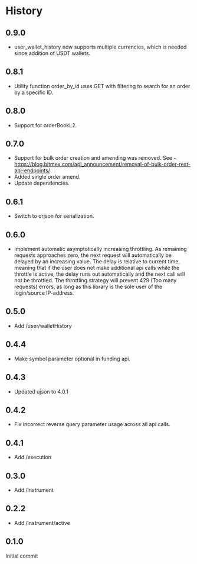 # History

## 0.9.0

* user_wallet_history now supports multiple currencies, which is needed since addition of USDT wallets.

## 0.8.1

* Utility function order_by_id uses GET with filtering to search for an order by a specific ID.

## 0.8.0

* Support for orderBookL2.

## 0.7.0

* Support for bulk order creation and amending was removed.  See - https://blog.bitmex.com/api_announcement/removal-of-bulk-order-rest-api-endpoints/
* Added single order amend.
* Update dependencies.

## 0.6.1

* Switch to orjson for serialization.

## 0.6.0

* Implement automatic asymptotically increasing throttling. As remaining requests approaches zero, the next request will automatically be delayed by an increasing value. The delay is relative to current time, meaning that if the user does not make additional api calls while the throttle is active, the delay runs out automatically and the next call will not be throttled. The throttling strategy will prevent 429 (Too many requests) errors, as long as this library is the sole user of the login/source IP-address.

## 0.5.0

* Add /user/walletHistory

## 0.4.4

* Make symbol parameter optional in funding api.

## 0.4.3

* Updated ujson to 4.0.1

## 0.4.2

* Fix incorrect reverse query parameter usage across all api calls.

## 0.4.1

* Add /execution

## 0.3.0

* Add /instrument

## 0.2.2

* Add /instrument/active

## 0.1.0

Initial commit
